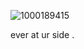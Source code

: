 ![1000189415](https://i.pinimg.com/736x/37/70/7d/37707de33f9d4932bbc71a2548d3b060.jpg)

ever at ur side .
